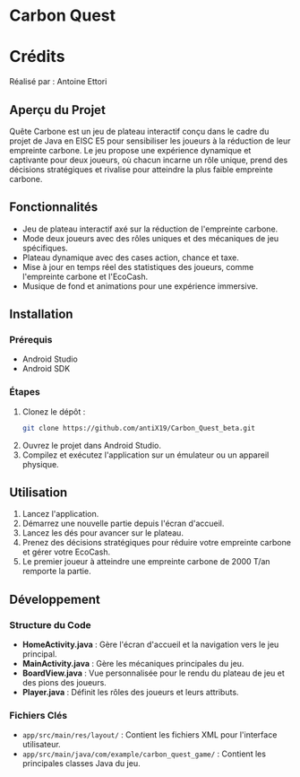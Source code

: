 # Carbon Quest

# Crédits

Réalisé par : Antoine Ettori


## Aperçu du Projet
Quête Carbone est un jeu de plateau interactif conçu dans le cadre du projet de Java en EISC E5 pour sensibiliser les joueurs à la réduction de leur empreinte carbone. Le jeu propose une expérience dynamique et captivante pour deux joueurs, où chacun incarne un rôle unique, prend des décisions stratégiques et rivalise pour atteindre la plus faible empreinte carbone.

## Fonctionnalités
- Jeu de plateau interactif axé sur la réduction de l'empreinte carbone.
- Mode deux joueurs avec des rôles uniques et des mécaniques de jeu spécifiques.
- Plateau dynamique avec des cases action, chance et taxe.
- Mise à jour en temps réel des statistiques des joueurs, comme l'empreinte carbone et l'EcoCash.
- Musique de fond et animations pour une expérience immersive.

## Installation
### Prérequis
- Android Studio
- Android SDK

### Étapes
1. Clonez le dépôt :
   ```bash
   git clone https://github.com/antiX19/Carbon_Quest_beta.git
   ```
2. Ouvrez le projet dans Android Studio.
3. Compilez et exécutez l'application sur un émulateur ou un appareil physique.

## Utilisation
1. Lancez l'application.
2. Démarrez une nouvelle partie depuis l'écran d'accueil.
3. Lancez les dés pour avancer sur le plateau.
4. Prenez des décisions stratégiques pour réduire votre empreinte carbone et gérer votre EcoCash.
5. Le premier joueur à atteindre une empreinte carbone de 2000 T/an remporte la partie.

## Développement
### Structure du Code
- **HomeActivity.java** : Gère l'écran d'accueil et la navigation vers le jeu principal.
- **MainActivity.java** : Gère les mécaniques principales du jeu.
- **BoardView.java** : Vue personnalisée pour le rendu du plateau de jeu et des pions des joueurs.
- **Player.java** : Définit les rôles des joueurs et leurs attributs.

### Fichiers Clés
- `app/src/main/res/layout/` : Contient les fichiers XML pour l'interface utilisateur.
- `app/src/main/java/com/example/carbon_quest_game/` : Contient les principales classes Java du jeu.
